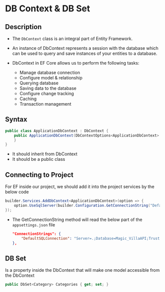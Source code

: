 # DB Context & DB Set

## Description

- The `DbContext` class is an integral part of Entity Framework.
- An instance of DbContext represents a session with the database which can be used to query and save instances of your entities to a database.
- DbContext in EF Core allows us to perform the following tasks:

    - Manage database connection
    - Configure model & relationship
    - Querying database
    - Saving data to the database
    - Configure change tracking
    - Caching
    - Transaction management

## Syntax

```csharp
public class ApplicationDbContext : DbContext {
    public ApplicationDbContext(DbContextOptions<ApplicationDbContext> options) : base(options) {
    }
}
```

- It should inherit from DbContext
- It should be a public class

## Connecting to Project

For EF inside our project, we should add it into the project services by the below code

```csharp
builder.Services.AddDbContext<ApplicationDbContext>(option => {
    option.UseSqlServer(builder.Configuration.GetConnectionString("DefaultSQLConnection"));
});
```

- The GetConnectionString method will read the below part of the `appsettings.json` file

    ```json
    "ConnectionStrings": {
        "DefaultSQLConnection": "Server=.;Database=Magic_VillaAPI;TrustServerCertificate=True;"
    },
    ```

## DB Set

Is a property inside the DbContext that will make one model accessible from the DbContext

```csharp
public DbSet<Category> Categories { get; set; }
```
